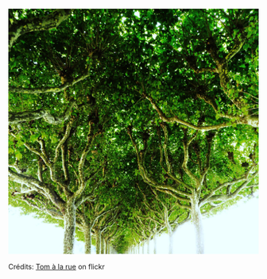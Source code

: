 ![Flavie](/images/2021-11-30.jpg)

Crédits: [Tom à la rue](https://www.flickr.com/people/t2thestreet/) on flickr